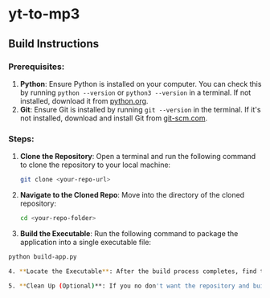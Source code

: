 # yt-to-mp3
## Build Instructions

### Prerequisites:
1. **Python**: Ensure Python is installed on your computer. You can check this by running `python --version` or `python3 --version` in a terminal. If not installed, download it from [python.org](https://www.python.org/downloads/).
2. **Git**: Ensure Git is installed by running `git --version` in the terminal. If it's not installed, download and install Git from [git-scm.com](https://git-scm.com/downloads).

### Steps:
1. **Clone the Repository**: Open a terminal and run the following command to clone the repository to your local machine:
   ```bash
   git clone <your-repo-url>

2. **Navigate to the Cloned Repo**: Move into the directory of the cloned repository:
   ```bash
   cd <your-repo-folder>

3. **Build the Executable**: Run the following command to package the application into a single executable file:
```bash
python build-app.py

4. **Locate the Executable**: After the build process completes, find the `main.exe` file in the `dist` folder. You can rename it or move it to any location you prefer.

5. **Clean Up (Optional)**: If you no don't want the repository and build files, feel free to delete the cloned repository and any associated build folders. You only need to keep the `main.exe` executable.
